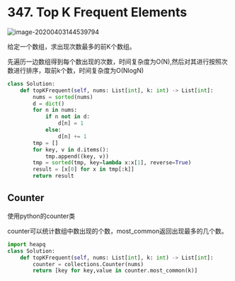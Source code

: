 # 347. Top K Frequent Elements

![image-20200403144539794](../../.assert/image-20200403144539794.png)

给定一个数组，求出现次数最多的前K个数组。

先遍历一边数组得到每个数出现的次数，时间复杂度为O(N),然后对其进行按照次数进行排序，取前k个数，时间复杂度为O(NlogN)

~~~python
class Solution:
    def topKFrequent(self, nums: List[int], k: int) -> List[int]:
        nums = sorted(nums)
        d = dict()
        for n in nums:
            if n not in d:
                d[n] = 1
            else:
                d[n] += 1
        tmp = []
        for key, v in d.items():
            tmp.append((key, v))
        tmp = sorted(tmp, key=lambda x:x[1], reverse=True)
        result = [x[0] for x in tmp[:k]]
        return result
~~~

## Counter

使用python的counter类

counter可以统计数组中数出现的个数，most_common返回出现最多的几个数。

~~~python
import heapq
class Solution:
    def topKFrequent(self, nums: List[int], k: int) -> List[int]:
        counter = collections.Counter(nums)
        return [key for key,value in counter.most_common(k)]
~~~


